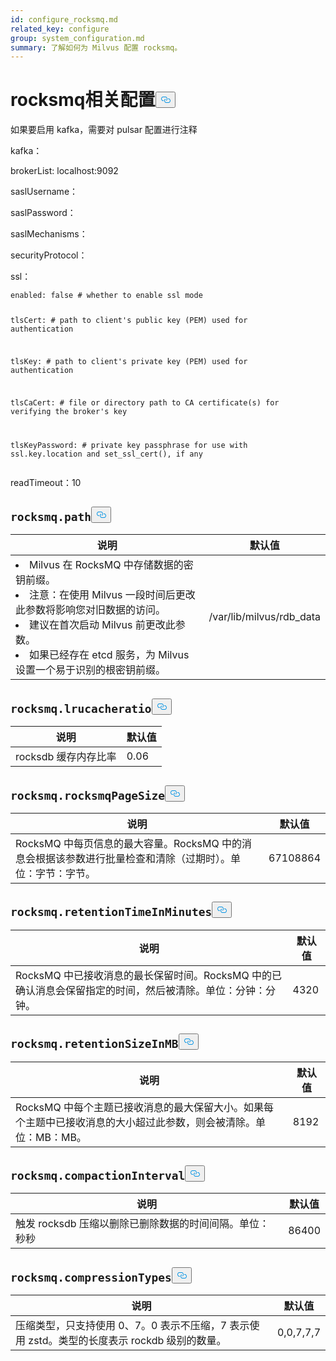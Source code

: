 ```yaml
---
id: configure_rocksmq.md
related_key: configure
group: system_configuration.md
summary: 了解如何为 Milvus 配置 rocksmq。
---
```

<h1 id="rocksmq-related-Configurations" class="common-anchor-header">rocksmq相关配置<button data-href="#rocksmq-related-Configurations" class="anchor-icon" translate="no">
      <svg translate="no"
        aria-hidden="true"
        focusable="false"
        height="20"
        version="1.1"
        viewBox="0 0 16 16"
        width="16"
      >
        <path
          fill="#0092E4"
          fill-rule="evenodd"
          d="M4 9h1v1H4c-1.5 0-3-1.69-3-3.5S2.55 3 4 3h4c1.45 0 3 1.69 3 3.5 0 1.41-.91 2.72-2 3.25V8.59c.58-.45 1-1.27 1-2.09C10 5.22 8.98 4 8 4H4c-.98 0-2 1.22-2 2.5S3 9 4 9zm9-3h-1v1h1c1 0 2 1.22 2 2.5S13.98 12 13 12H9c-.98 0-2-1.22-2-2.5 0-.83.42-1.64 1-2.09V6.25c-1.09.53-2 1.84-2 3.25C6 11.31 7.55 13 9 13h4c1.45 0 3-1.69 3-3.5S14.5 6 13 6z"
        ></path>
      </svg>
    </button></h1><p>如果要启用 kafka，需要对 pulsar 配置进行注释</p>
<p>kafka：</p>
<p>brokerList: localhost:9092</p>
<p>saslUsername：</p>
<p>saslPassword：</p>
<p>saslMechanisms：</p>
<p>securityProtocol：</p>
<p>ssl：</p>
<pre><code translate="no">enabled: false # whether to enable ssl mode

tlsCert:  # path to client's public key (PEM) used for authentication

tlsKey:  # path to client's private key (PEM) used for authentication

tlsCaCert:  # file or directory path to CA certificate(s) for verifying the broker's key

tlsKeyPassword:  # private key passphrase for use with ssl.key.location and set_ssl_cert(), if any
</code></pre>
<p>readTimeout：10</p>
<h2 id="rocksmqpath" class="common-anchor-header"><code translate="no">rocksmq.path</code><button data-href="#rocksmqpath" class="anchor-icon" translate="no">
      <svg translate="no"
        aria-hidden="true"
        focusable="false"
        height="20"
        version="1.1"
        viewBox="0 0 16 16"
        width="16"
      >
        <path
          fill="#0092E4"
          fill-rule="evenodd"
          d="M4 9h1v1H4c-1.5 0-3-1.69-3-3.5S2.55 3 4 3h4c1.45 0 3 1.69 3 3.5 0 1.41-.91 2.72-2 3.25V8.59c.58-.45 1-1.27 1-2.09C10 5.22 8.98 4 8 4H4c-.98 0-2 1.22-2 2.5S3 9 4 9zm9-3h-1v1h1c1 0 2 1.22 2 2.5S13.98 12 13 12H9c-.98 0-2-1.22-2-2.5 0-.83.42-1.64 1-2.09V6.25c-1.09.53-2 1.84-2 3.25C6 11.31 7.55 13 9 13h4c1.45 0 3-1.69 3-3.5S14.5 6 13 6z"
        ></path>
      </svg>
    </button></h2><table id="rocksmq.path">
  <thead>
    <tr>
      <th class="width80">说明</th>
      <th class="width20">默认值</th> 
    </tr>
  </thead>
  <tbody>
    <tr>
      <td>
        <li>Milvus 在 RocksMQ 中存储数据的密钥前缀。</li>      
        <li>注意：在使用 Milvus 一段时间后更改此参数将影响您对旧数据的访问。</li>      
        <li>建议在首次启动 Milvus 前更改此参数。</li>      
        <li>如果已经存在 etcd 服务，为 Milvus 设置一个易于识别的根密钥前缀。</li>      </td>
      <td>/var/lib/milvus/rdb_data</td>
    </tr>
  </tbody>
</table>
<h2 id="rocksmqlrucacheratio" class="common-anchor-header"><code translate="no">rocksmq.lrucacheratio</code><button data-href="#rocksmqlrucacheratio" class="anchor-icon" translate="no">
      <svg translate="no"
        aria-hidden="true"
        focusable="false"
        height="20"
        version="1.1"
        viewBox="0 0 16 16"
        width="16"
      >
        <path
          fill="#0092E4"
          fill-rule="evenodd"
          d="M4 9h1v1H4c-1.5 0-3-1.69-3-3.5S2.55 3 4 3h4c1.45 0 3 1.69 3 3.5 0 1.41-.91 2.72-2 3.25V8.59c.58-.45 1-1.27 1-2.09C10 5.22 8.98 4 8 4H4c-.98 0-2 1.22-2 2.5S3 9 4 9zm9-3h-1v1h1c1 0 2 1.22 2 2.5S13.98 12 13 12H9c-.98 0-2-1.22-2-2.5 0-.83.42-1.64 1-2.09V6.25c-1.09.53-2 1.84-2 3.25C6 11.31 7.55 13 9 13h4c1.45 0 3-1.69 3-3.5S14.5 6 13 6z"
        ></path>
      </svg>
    </button></h2><table id="rocksmq.lrucacheratio">
  <thead>
    <tr>
      <th class="width80">说明</th>
      <th class="width20">默认值</th> 
    </tr>
  </thead>
  <tbody>
    <tr>
      <td>        rocksdb 缓存内存比率      </td>
      <td>0.06</td>
    </tr>
  </tbody>
</table>
<h2 id="rocksmqrocksmqPageSize" class="common-anchor-header"><code translate="no">rocksmq.rocksmqPageSize</code><button data-href="#rocksmqrocksmqPageSize" class="anchor-icon" translate="no">
      <svg translate="no"
        aria-hidden="true"
        focusable="false"
        height="20"
        version="1.1"
        viewBox="0 0 16 16"
        width="16"
      >
        <path
          fill="#0092E4"
          fill-rule="evenodd"
          d="M4 9h1v1H4c-1.5 0-3-1.69-3-3.5S2.55 3 4 3h4c1.45 0 3 1.69 3 3.5 0 1.41-.91 2.72-2 3.25V8.59c.58-.45 1-1.27 1-2.09C10 5.22 8.98 4 8 4H4c-.98 0-2 1.22-2 2.5S3 9 4 9zm9-3h-1v1h1c1 0 2 1.22 2 2.5S13.98 12 13 12H9c-.98 0-2-1.22-2-2.5 0-.83.42-1.64 1-2.09V6.25c-1.09.53-2 1.84-2 3.25C6 11.31 7.55 13 9 13h4c1.45 0 3-1.69 3-3.5S14.5 6 13 6z"
        ></path>
      </svg>
    </button></h2><table id="rocksmq.rocksmqPageSize">
  <thead>
    <tr>
      <th class="width80">说明</th>
      <th class="width20">默认值</th> 
    </tr>
  </thead>
  <tbody>
    <tr>
      <td>        RocksMQ 中每页信息的最大容量。RocksMQ 中的消息会根据该参数进行批量检查和清除（过期时）。单位：字节：字节。      </td>
      <td>67108864</td>
    </tr>
  </tbody>
</table>
<h2 id="rocksmqretentionTimeInMinutes" class="common-anchor-header"><code translate="no">rocksmq.retentionTimeInMinutes</code><button data-href="#rocksmqretentionTimeInMinutes" class="anchor-icon" translate="no">
      <svg translate="no"
        aria-hidden="true"
        focusable="false"
        height="20"
        version="1.1"
        viewBox="0 0 16 16"
        width="16"
      >
        <path
          fill="#0092E4"
          fill-rule="evenodd"
          d="M4 9h1v1H4c-1.5 0-3-1.69-3-3.5S2.55 3 4 3h4c1.45 0 3 1.69 3 3.5 0 1.41-.91 2.72-2 3.25V8.59c.58-.45 1-1.27 1-2.09C10 5.22 8.98 4 8 4H4c-.98 0-2 1.22-2 2.5S3 9 4 9zm9-3h-1v1h1c1 0 2 1.22 2 2.5S13.98 12 13 12H9c-.98 0-2-1.22-2-2.5 0-.83.42-1.64 1-2.09V6.25c-1.09.53-2 1.84-2 3.25C6 11.31 7.55 13 9 13h4c1.45 0 3-1.69 3-3.5S14.5 6 13 6z"
        ></path>
      </svg>
    </button></h2><table id="rocksmq.retentionTimeInMinutes">
  <thead>
    <tr>
      <th class="width80">说明</th>
      <th class="width20">默认值</th> 
    </tr>
  </thead>
  <tbody>
    <tr>
      <td>        RocksMQ 中已接收消息的最长保留时间。RocksMQ 中的已确认消息会保留指定的时间，然后被清除。单位：分钟：分钟。      </td>
      <td>4320</td>
    </tr>
  </tbody>
</table>
<h2 id="rocksmqretentionSizeInMB" class="common-anchor-header"><code translate="no">rocksmq.retentionSizeInMB</code><button data-href="#rocksmqretentionSizeInMB" class="anchor-icon" translate="no">
      <svg translate="no"
        aria-hidden="true"
        focusable="false"
        height="20"
        version="1.1"
        viewBox="0 0 16 16"
        width="16"
      >
        <path
          fill="#0092E4"
          fill-rule="evenodd"
          d="M4 9h1v1H4c-1.5 0-3-1.69-3-3.5S2.55 3 4 3h4c1.45 0 3 1.69 3 3.5 0 1.41-.91 2.72-2 3.25V8.59c.58-.45 1-1.27 1-2.09C10 5.22 8.98 4 8 4H4c-.98 0-2 1.22-2 2.5S3 9 4 9zm9-3h-1v1h1c1 0 2 1.22 2 2.5S13.98 12 13 12H9c-.98 0-2-1.22-2-2.5 0-.83.42-1.64 1-2.09V6.25c-1.09.53-2 1.84-2 3.25C6 11.31 7.55 13 9 13h4c1.45 0 3-1.69 3-3.5S14.5 6 13 6z"
        ></path>
      </svg>
    </button></h2><table id="rocksmq.retentionSizeInMB">
  <thead>
    <tr>
      <th class="width80">说明</th>
      <th class="width20">默认值</th> 
    </tr>
  </thead>
  <tbody>
    <tr>
      <td>        RocksMQ 中每个主题已接收消息的最大保留大小。如果每个主题中已接收消息的大小超过此参数，则会被清除。单位：MB：MB。      </td>
      <td>8192</td>
    </tr>
  </tbody>
</table>
<h2 id="rocksmqcompactionInterval" class="common-anchor-header"><code translate="no">rocksmq.compactionInterval</code><button data-href="#rocksmqcompactionInterval" class="anchor-icon" translate="no">
      <svg translate="no"
        aria-hidden="true"
        focusable="false"
        height="20"
        version="1.1"
        viewBox="0 0 16 16"
        width="16"
      >
        <path
          fill="#0092E4"
          fill-rule="evenodd"
          d="M4 9h1v1H4c-1.5 0-3-1.69-3-3.5S2.55 3 4 3h4c1.45 0 3 1.69 3 3.5 0 1.41-.91 2.72-2 3.25V8.59c.58-.45 1-1.27 1-2.09C10 5.22 8.98 4 8 4H4c-.98 0-2 1.22-2 2.5S3 9 4 9zm9-3h-1v1h1c1 0 2 1.22 2 2.5S13.98 12 13 12H9c-.98 0-2-1.22-2-2.5 0-.83.42-1.64 1-2.09V6.25c-1.09.53-2 1.84-2 3.25C6 11.31 7.55 13 9 13h4c1.45 0 3-1.69 3-3.5S14.5 6 13 6z"
        ></path>
      </svg>
    </button></h2><table id="rocksmq.compactionInterval">
  <thead>
    <tr>
      <th class="width80">说明</th>
      <th class="width20">默认值</th> 
    </tr>
  </thead>
  <tbody>
    <tr>
      <td>        触发 rocksdb 压缩以删除已删除数据的时间间隔。单位：秒秒   </td>
      <td>86400</td>
    </tr>
  </tbody>
</table>
<h2 id="rocksmqcompressionTypes" class="common-anchor-header"><code translate="no">rocksmq.compressionTypes</code><button data-href="#rocksmqcompressionTypes" class="anchor-icon" translate="no">
      <svg translate="no"
        aria-hidden="true"
        focusable="false"
        height="20"
        version="1.1"
        viewBox="0 0 16 16"
        width="16"
      >
        <path
          fill="#0092E4"
          fill-rule="evenodd"
          d="M4 9h1v1H4c-1.5 0-3-1.69-3-3.5S2.55 3 4 3h4c1.45 0 3 1.69 3 3.5 0 1.41-.91 2.72-2 3.25V8.59c.58-.45 1-1.27 1-2.09C10 5.22 8.98 4 8 4H4c-.98 0-2 1.22-2 2.5S3 9 4 9zm9-3h-1v1h1c1 0 2 1.22 2 2.5S13.98 12 13 12H9c-.98 0-2-1.22-2-2.5 0-.83.42-1.64 1-2.09V6.25c-1.09.53-2 1.84-2 3.25C6 11.31 7.55 13 9 13h4c1.45 0 3-1.69 3-3.5S14.5 6 13 6z"
        ></path>
      </svg>
    </button></h2><table id="rocksmq.compressionTypes">
  <thead>
    <tr>
      <th class="width80">说明</th>
      <th class="width20">默认值</th> 
    </tr>
  </thead>
  <tbody>
    <tr>
      <td>        压缩类型，只支持使用 0、7。0 表示不压缩，7 表示使用 zstd。类型的长度表示 rockdb 级别的数量。      </td>
      <td>0,0,7,7,7</td>
    </tr>
  </tbody>
</table>
